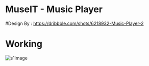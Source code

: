  # MuseIT - Music Player 

#Design By : https://dribbble.com/shots/6218932-Music-Player-2

 # Working
 ![s1image](![Er8Zn8](https://i.imgur.com/E3TuY9v.gif)) 
 

 

